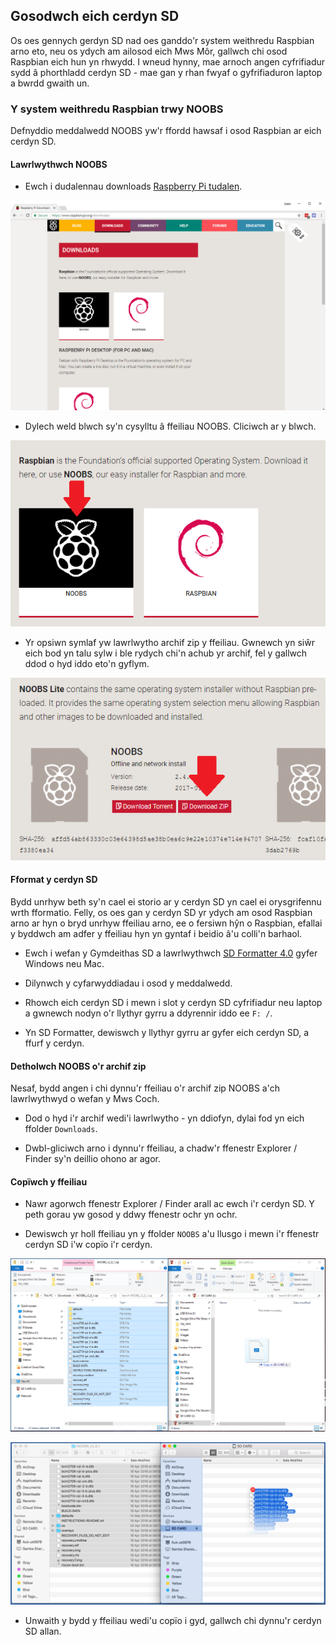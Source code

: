 ## Gosodwch eich cerdyn SD

Os oes gennych gerdyn SD nad oes ganddo'r system weithredu Raspbian arno eto, neu os ydych am ailosod eich Mws Môr, gallwch chi osod Raspbian eich hun yn rhwydd. I wneud hynny, mae arnoch angen cyfrifiadur sydd â phorthladd cerdyn SD - mae gan y rhan fwyaf o gyfrifiaduron laptop a bwrdd gwaith un.

### Y system weithredu Raspbian trwy NOOBS

Defnyddio meddalwedd NOOBS yw'r ffordd hawsaf i osod Raspbian ar eich cerdyn SD.

#### Lawrlwythwch NOOBS

+ Ewch i dudalennau downloads [Raspberry Pi tudalen](https://www.raspberrypi.org/downloads).

![Tudalen lwytho i lawr](images/downloads-page.png)

+ Dylech weld blwch sy'n cysylltu â ffeiliau NOOBS. Cliciwch ar y blwch.

![Cliciwch ar NOOBS](images/click-noobs.png)

+ Yr opsiwn symlaf yw lawrlwytho archif zip y ffeiliau. Gwnewch yn siŵr eich bod yn talu sylw i ble rydych chi'n achub yr archif, fel y gallwch ddod o hyd iddo eto'n gyflym.

![Lawrlwythwch zip](images/download-zip.png)

#### Fformat y cerdyn SD

Bydd unrhyw beth sy'n cael ei storio ar y cerdyn SD yn cael ei orysgrifennu wrth fformatio. Felly, os oes gan y cerdyn SD yr ydych am osod Raspbian arno ar hyn o bryd unrhyw ffeiliau arno, ee o fersiwn hŷn o Raspbian, efallai y byddwch am adfer y ffeiliau hyn yn gyntaf i beidio â'u colli'n barhaol.

+ Ewch i wefan y Gymdeithas SD a lawrlwythwch [SD Formatter 4.0](https://www.sdcard.org/downloads/formatter_4/index.html) gyfer Windows neu Mac.

+ Dilynwch y cyfarwyddiadau i osod y meddalwedd.

+ Rhowch eich cerdyn SD i mewn i slot y cerdyn SD cyfrifiadur neu laptop a gwnewch nodyn o'r llythyr gyrru a ddyrennir iddo ee `F: /`.

+ Yn SD Formatter, dewiswch y llythyr gyrru ar gyfer eich cerdyn SD, a ffurf y cerdyn.

#### Detholwch NOOBS o'r archif zip

Nesaf, bydd angen i chi dynnu'r ffeiliau o'r archif zip NOOBS a'ch lawrlwythwyd o wefan y Mws Coch.

+ Dod o hyd i'r archif wedi'i lawrlwytho - yn ddiofyn, dylai fod yn eich ffolder `Downloads`.

+ Dwbl-gliciwch arno i dynnu'r ffeiliau, a chadw'r ffenestr Explorer / Finder sy'n deillio ohono ar agor.

#### Copïwch y ffeiliau

+ Nawr agorwch ffenestr Explorer / Finder arall ac ewch i'r cerdyn SD. Y peth gorau yw gosod y ddwy ffenestr ochr yn ochr.

+ Dewiswch yr holl ffeiliau yn y ffolder `NOOBS` a'u llusgo i mewn i'r ffenestr cerdyn SD i'w copïo i'r cerdyn.

![copi ffenestri](images/copy3.png)

![copi macos](images/macos_copy.png)

+ Unwaith y bydd y ffeiliau wedi'u copïo i gyd, gallwch chi dynnu'r cerdyn SD allan.